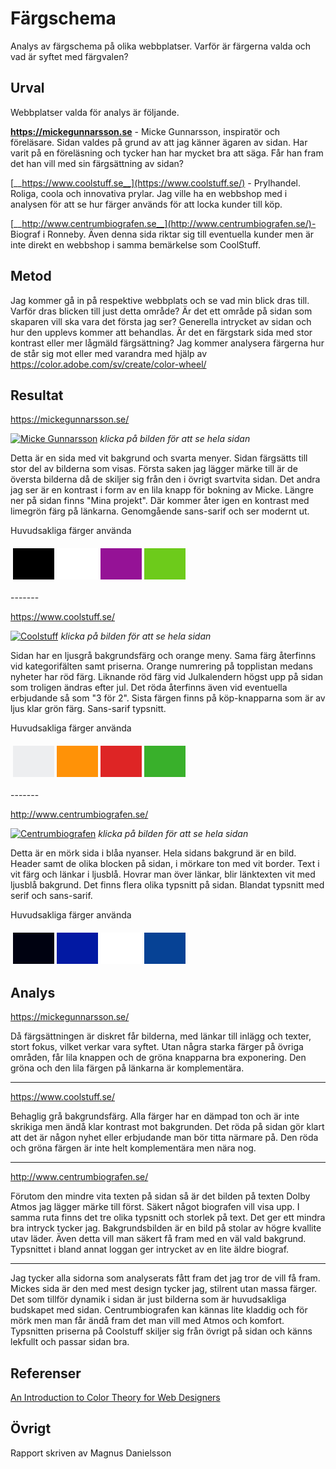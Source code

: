 ---
---
Färgschema
=========================

Analys av färgschema på olika webbplatser. Varför är färgerna valda och vad är syftet med färgvalen?

Urval
-----------------------

Webbplatser valda för analys är följande.

[__https://mickegunnarsson.se__](https://mickegunnarsson.se/) - Micke Gunnarsson, inspiratör och föreläsare.
Sidan valdes på grund av att jag känner ägaren av sidan. Har varit på en föreläsning och tycker han har mycket bra att säga. Får han fram det han vill med sin färgsättning av sidan?

[__https://www.coolstuff.se__](https://www.coolstuff.se/) - Prylhandel. Roliga, coola och innovativa prylar.
Jag ville ha en webbshop med i analysen för att se hur färger används för att locka kunder till köp.

[__http://www.centrumbiografen.se__](http://www.centrumbiografen.se/)- Biograf i Ronneby.
Även denna sida riktar sig till eventuella kunder men är inte direkt en webbshop i samma bemärkelse som CoolStuff.




Metod
-----------------------

Jag kommer gå in på respektive webbplats och se vad min blick dras till. Varför dras blicken till just detta område? Är det ett område på sidan som skaparen vill ska vara det första jag ser? Generella intrycket av sidan och hur den upplevs kommer att behandlas. Är det en färgstark sida med stor kontrast eller mer lågmäld färgsättning? Jag kommer analysera färgerna hur de står sig mot eller med varandra med hjälp av https://color.adobe.com/sv/create/color-wheel/

Resultat
-----------------------

https://mickegunnarsson.se/

<a href="image/mickegunnarsson_2.png"><img src="image/mickegunnarsson_1.png" alt="Micke Gunnarsson"></a>
_klicka på bilden för att se hela sidan_

Detta är en sida med vit bakgrund och svarta menyer. Sidan färgsätts till stor del av bilderna som visas. Första saken jag lägger märke till är de översta bilderna då de skiljer sig från den i övrigt svartvita sidan. Det andra jag ser är en kontrast i form av en lila knapp för bokning av Micke. Längre ner på sidan finns "Mina projekt". Där kommer åter igen en kontrast med limegrön färg på länkarna. Genomgående sans-sarif och ser modernt ut.

Huvudsakliga färger använda
<table style="border-spacing: 4px; border-collapse: separate">
<tr>
<td style="height: 50px; width: 50px; background-color: #000">
<td style="height: 50px; width: 50px; background-color: #fff">
<td style="height: 50px; width: 50px; background-color: #951296">
<td style="height: 50px; width: 50px; background-color: #6dcb1b">
</tr>
</table>
-------

https://www.coolstuff.se/

<a href="image/coolstuff_2.png"><img src="image/coolstuff_1.png" alt="Coolstuff"></a>
_klicka på bilden för att se hela sidan_

Sidan har en ljusgrå bakgrundsfärg och orange meny. Sama färg återfinns vid kategorifälten samt priserna. Orange numrering på topplistan medans nyheter har röd färg. Liknande röd färg vid Julkalendern högst upp på sidan som troligen ändras efter jul. Det röda återfinns även vid eventuella erbjudande så som "3 för 2". Sista färgen finns på köp-knapparna som är av ljus klar grön färg. Sans-sarif typsnitt.

Huvudsakliga färger använda
<table style="border-spacing: 4px; border-collapse: separate">
<tr>
<td style="height: 50px; width: 50px; background-color: #edeef0">
<td style="height: 50px; width: 50px; background-color: #ff9207">
<td style="height: 50px; width: 50px; background-color: #de2525">
<td style="height: 50px; width: 50px; background-color: #39b02b">
</tr>
</table>
-------

http://www.centrumbiografen.se/

<a href="image/centrumbiografen_2.png"><img src="image/centrumbiografen_1.png" alt="Centrumbiografen"></a>
_klicka på bilden för att se hela sidan_

Detta är en mörk sida i blåa nyanser. Hela sidans bakgrund är en bild. Header samt de olika blocken på sidan, i mörkare ton med vit border. Text i vit färg och länkar i ljusblå. Hovrar man över länkar, blir länktexten vit med ljusblå bakgrund. Det finns flera olika typsnitt på sidan. Blandat typsnitt med serif och sans-sarif.

Huvudsakliga färger använda
<table style="border-spacing: 4px; border-collapse: separate">
<tr>
<td style="height: 50px; width: 50px; background-color: #000211">
<td style="height: 50px; width: 50px; background-color: #0219a3">
<td style="height: 50px; width: 50px; background-color: #fff">
<td style="height: 50px; width: 50px; background-color: #064295">
</tr>
</table>

Analys
-----------------------

https://mickegunnarsson.se/

Då färgsättningen är diskret får bilderna, med länkar till inlägg och texter, stort fokus, vilket verkar vara syftet. Utan några starka färger på övriga områden, får lila knappen och de gröna knapparna bra exponering. Den gröna och den lila färgen på länkarna är komplementära.

-------

https://www.coolstuff.se/

Behaglig grå bakgrundsfärg. Alla färger har en dämpad ton och är inte skrikiga men ändå klar kontrast mot bakgrunden. Det röda på sidan gör klart att det är någon nyhet eller erbjudande man bör titta närmare på. Den röda och gröna färgen är inte helt komplementära men nära nog.

-------

http://www.centrumbiografen.se/

Förutom den mindre vita texten på sidan så är det bilden på texten Dolby Atmos jag lägger märke till först. Säkert något biografen vill visa upp. I samma ruta finns det tre olika typsnitt och storlek på text. Det ger ett mindra bra intryck tycker jag. Bakgrundsbilden är en bild på stolar av högre kvallite utav läder. Även detta vill man säkert få fram med en väl vald bakgrund. Typsnittet i bland annat loggan ger intrycket av en lite äldre biograf.

-------

Jag tycker alla sidorna som analyserats fått fram det jag tror de vill få fram. Mickes sida är den med mest design tycker jag, stilrent utan massa färger. Det som tillför dynamik i sidan är just bilderna som är huvudsakliga budskapet med sidan. Centrumbiografen kan kännas lite kladdig och för mörk men man får ändå fram det man vill med Atmos och komfort. Typsnitten priserna på Coolstuff skiljer sig från övrigt på sidan och känns lekfullt och passar sidan bra.

Referenser
-----------------------

[An Introduction to Color Theory for Web Designers](https://webdesign.tutsplus.com/articles/an-introduction-to-color-theory-for-web-designers--webdesign-1437)

Övrigt
-----------------------

Rapport skriven av Magnus Danielsson
